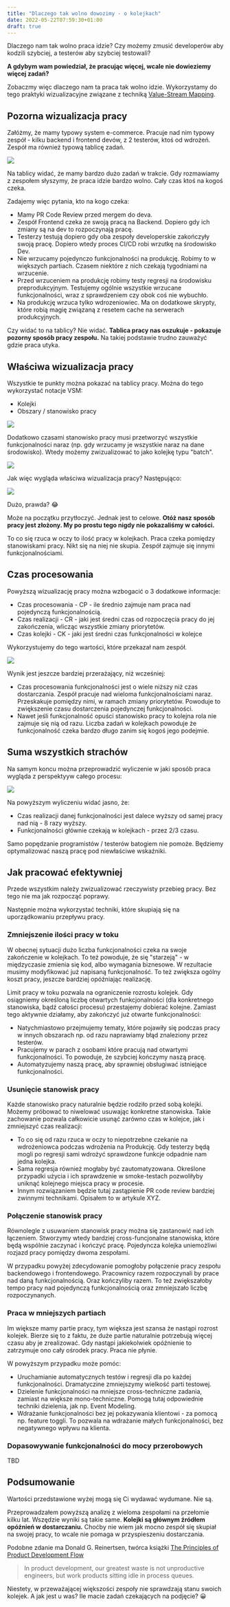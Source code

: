 ```yaml
---
title: "Dlaczego tak wolno dowozimy - o kolejkach"
date: 2022-05-22T07:59:30+01:00
draft: true
---
```


Dlaczego nam tak wolno praca idzie? Czy możemy zmusić developerów aby kodzili szybciej, a testerów aby szybciej testowali?

**A gdybym wam powiedział, że pracując więcej, wcale nie dowieziemy więcej zadań?**

Zobaczmy więc dlaczego nam ta praca tak wolno idzie. Wykorzystamy do tego praktyki wizualizacyjne związane z techniką [Value-Stream Mapping](https://radekmaziarka.pl/2020/05/29/narzedzia-pracy-konsultanta-value-stream-mapping/).

## Pozorna wizualizacja pracy

Załóżmy, że mamy typowy system e-commerce. Pracuje nad nim typowy zespół - kilku backend i frontend devów, z 2 testerów, ktoś od wdrożeń. Zespół ma również typową tablicę zadań.

[![](queue-1.jpg)](queue-1.jpg)

Na tablicy widać, że mamy bardzo dużo zadań w trakcie. Gdy rozmawiamy z zespołem słyszymy, że praca idzie bardzo wolno. Cały czas ktoś na kogoś czeka.

Zadajemy więc pytania, kto na kogo czeka:
- Mamy PR Code Review przed mergem do deva.
- Zespół Frontend czeka ze swoją pracą na Backend. Dopiero gdy ich zmiany są na dev to rozpoczynają pracę.
- Testerzy testują dopiero gdy oba zespoły developerskie zakończyły swoją pracę. Dopiero wtedy proces CI/CD robi wrzutkę na środowisko Dev.
- Nie wrzucamy pojedynczo funkcjonalności na produkcję. Robimy to w większych partiach. Czasem niektóre z nich czekają tygodniami na wrzucenie.
- Przed wrzuceniem na produkcję robimy testy regresji na środowisku preprodukcyjnym. Testujemy ogólnie wszystkie wrzucane funkcjonalności, wraz z sprawdzeniem czy obok coś nie wybuchło.
- Na produkcję wrzuca tylko wdrozeniowiec. Ma on dodatkowe skrypty, które robią magię związaną z resetem cache na serwerach produkcyjnych.

Czy widać to na tablicy? Nie widać. **Tablica pracy nas oszukuje - pokazuje pozorny sposób pracy zespołu.** Na takiej podstawie trudno zauważyć gdzie praca utyka.

## Właściwa wizualizacja pracy

Wszystkie te punkty można pokazać na tablicy pracy. Można do tego wykorzystać notacje VSM:

- Kolejki
- Obszary / stanowisko pracy

[![](queue-2.jpg)](queue-2.jpg)

Dodatkowo czasami stanowisko pracy musi przetworzyć wszystkie funkcjonalności naraz (np. gdy wrzucamy je wszystkie naraz na dane środowisko). Wtedy możemy zwizualizować to jako kolejkę typu "batch".

[![](queue-3.jpg)](queue-3.jpg)

Jak więc wygląda właściwa wizualizacja pracy? Następująco:

[![](queue-4.jpg)](queue-4.jpg)

Dużo, prawda? 😂

Może na początku przytłoczyć. Jednak jest to celowe. **Otóż nasz sposób pracy jest złożony. My po prostu tego nigdy nie pokazaliśmy w całości.**

To co się rzuca w oczy to ilość pracy w kolejkach. Praca czeka pomiędzy stanowiskami pracy. Nikt się na niej nie skupia. Zespół zajmuje się innymi funkcjonalnościami.

## Czas procesowania

Powyższą wizualizację pracy można wzbogacić o 3 dodatkowe informacje:

- Czas procesowania - CP - ile średnio zajmuje nam praca nad pojedynczą funkcjonalnością.
- Czas realizacji - CR - jaki jest średni czas od rozpoczęcia pracy do jej zakończenia, wlicząc wszystkie zmiany priorytetów.
- Czas kolejki - CK - jaki jest średni czas funkcjonalności w kolejce

Wykorzystujemy do tego wartości, które przekazał nam zespół.

[![](queue-5.jpg)](queue-5.jpg)

Wynik jest jeszcze bardziej przerażający, niż wcześniej:
- Czas procesowania funkcjonalności jest o wiele niższy niż czas dostarczania. Zespół pracuje nad wieloma funkcjonalnościami naraz. Przeskakuje pomiędzy nimi, w ramach zmiany priorytetów. Powoduje to zwiększenie czasu dostarczenia pojedynczej funkcjonalności.
- Nawet jeśli funkcjonalność opuści stanowisko pracy to kolejna rola nie zajmuje się nią od razu. Liczba zadań w kolejkach powoduje że funkcjonalność czeka bardzo długo zanim się kogoś jego podejmie.

## Suma wszystkich strachów

Na samym koncu można przeprowadzić wyliczenie w jaki sposób praca  wygląda z perspektyyw całego procesu:

[![](queue-6.jpg)](queue-6.jpg)

Na powyższym wyliczeniu widać jasno, że:

- Czas realizacji danej funkcjonalności jest dalece wyższy od samej pracy nad nią - 8 razy wyższy.
- Funkcjonalności głównie czekają w kolejkach - przez 2/3 czasu.

 Samo popędzanie programistów / testerów batogiem nie pomoże. Będziemy optymalizować naszą pracę pod niewłaściwe wskaźniki.

## Jak pracować efektywniej
Przede wszystkim należy zwizualizować rzeczywisty przebieg pracy. Bez tego nie ma jak rozpocząć poprawy.

Następnie można wykorzystać techniki, które skupiają się na uporządkowaniu przepływu pracy.

### Zmniejszenie ilości pracy w toku

W obecnej sytuacji dużo  liczba funkcjonalności czeka na swoje zakończenie w kolejkach.
To też powoduje, że się "starzeją" - w międzyczasie zmienia się kod, albo wymagania biznesowe.
W rezultacie musimy modyfikować już napisaną funkcjonalność.
To też zwiększa ogólny koszt pracy, jeszcze bardziej opóźniając realizację.

Limit pracy w toku pozwala na ograniczenie rozrostu kolejek. Gdy osiągniemy określoną liczbę otwartych funkcjonalności (dla konkretnego stanowiska, bądź całości procesu) przestajemy dobierać kolejne. Zamiast tego aktywnie działamy, aby zakończyć już otwarte funkcjonalności:

- Natychmiastowo przejmujemy tematy, które pojawiły się podczas pracy w innych obszarach np. od razu naprawiamy błąd znaleziony przez testerów.
- Pracujemy w parach z osobami które pracują nad otwartymi funkcjonalności. To powoduje, że  szybciej kończymy naszą pracę.
- Automatyzujemy naszą pracę, aby sprawniej obsługiwać istniejące funkcjonalności. 

### Usunięcie stanowisk pracy

Każde stanowisko pracy naturalnie będzie rodziło przed sobą kolejki. Możemy próbować to niwelować usuwając konkretne stanowiska. Takie zachowanie pozwala całkowicie usunąć zarówno czas w kolejce, jak i zmniejszyć czas realizacji:

- To co się od razu rzuca w oczy to niepotrzebne czekanie na wdrożeniowca podczas wdrożenia na Produkcję. Gdy testerzy będą mogli po regresji sami wdrożyć sprawdzone funkcje odpadnie nam jedna kolejka.
- Sama regresja również mogłaby być zautomatyzowana. Określone przypadki użycia i ich sprawdzenie w smoke-testach pozwoliłyby uniknąć kolejnego miejsca pracy w procesie.
- Innym rozwiązaniem będzie tutaj zastąpienie PR code review bardziej zwinnymi technikami. Opisałem to w artykule XYZ.

### Połączenie stanowisk pracy

Równolegle z usuwaniem stanowisk pracy można się zastanowić nad ich łączeniem. Stworzymy wtedy bardziej cross-funcjonalne stanowiska, które będą wspólnie zaczynać i kończyć pracę. Pojedyncza kolejka uniemożliwi rozjazd pracy pomiędzy dwoma zespołami.

W przypadku powyżej zdecydowanie pomogłoby połączenie pracy zespołu backendowego i frontendowego. Pracownicy razem rozpoczynali by prace nad daną funkcjonalnością. Oraz kończyliby razem. To też zwiększałoby tempo pracy nad pojedynczą funkcjonalnością oraz zmniejszało liczbę rozpoczynanych.

### Praca w mniejszych partiach
Im większe mamy partie pracy, tym większa jest szansa że nastąpi rozrost kolejek. Bierze się to z faktu, że duże partie naturalnie potrzebują więcej czasu aby je zrealizować. Gdy nastąpi jakiekolwiek opóźnienie to zatrzymuje ono cały ośrodek pracy. Praca nie płynie.

W powyższym przypadku może pomóc:
- Uruchamianie automatycznych testów i regresji dla po każdej funkcjonalności. Dramatyczine zmniejszymy wielkość parti testowej.
- Dzielenie funkcjonalności na mniejsze cross-techniczne zadania, zamiast na większe mono-techniczne. Pomogą tutaj odpowiednie techniki dzielenia, jak np. Event Modeling. 
- Wdrażanie funkcjonalności bez jej pokazywania klientowi - za pomocą np. feature toggli. To pozwala na wdrażanie małych funkcjonalności, bez negatywnego wpływu na klienta.

### Dopasowywanie funkcjonalności do mocy przerobowych

TBD

## Podsumowanie

Wartości przedstawione wyżej mogą się Ci wydawać wydumane. Nie są.

Przeprowadzałem powyższą analizę z wieloma zespołami na przełomie kilku lat. Wszędzie wyniki są takie same. **Kolejki są głównym źródłem opóźnień w dostarczaniu.** Choćby nie wiem jak mocno zespół się skupiał na swojej pracy, to wcale nie pomaga w przyspieszeniu dostarczania.

Podobne zdanie ma Donald G. Reinertsen, twórca książki [The Principles of Product Development Flow](https://www.goodreads.com/en/book/show/6278270)

>In product development, our greatest waste is not unproductive engineers, but work products sitting idle in process queues.

Niestety, w przeważającej większości zespoły nie sprawdzają stanu swoich kolejek. A jak jest u was? Ile macie zadań czekających na podjęcie? 😀